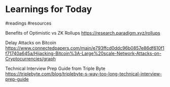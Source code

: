 # Learnings for Today
#readings #resources 

Benefits of Optimistic vs ZK Rollups
https://research.paradigm.xyz/rollups

Delay Attacks on Bitcoin
https://www.connectedpapers.com/main/e793ffcd0ddc96b0857e86df610f1f71740a645a/Hijacking-Bitcoin%3A-Large%20scale-Network-Attacks-on-Cryptocurrencies/graph

Technical Interview Prep Guide from Triple Byte
https://triplebyte.com/blog/triplebyte-s-way-too-long-technical-interview-prep-guide

